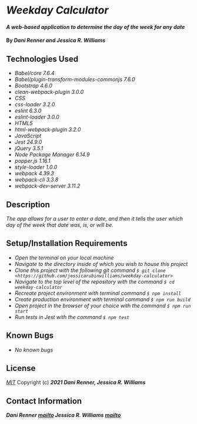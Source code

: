 # _Weekday Calculator_

#### _A web-based application to determine the day of the week for any date_

#### By _**Dani Renner and Jessica R. Williams**_

## Technologies Used

* _Babel/core 7.6.4_
* _Babel/plugin-transform-modules-commonjs 7.6.0_
* _Bootstrap 4.6.0_
* _clean-webpack-plugin 3.0.0_
* _CSS_
* _css-loader 3.2.0_
* _eslint 6.3.0_
* _eslint-loader 3.0.0_
* _HTML5_
* _html-webpack-plugin 3.2.0_
* _JavaScript_
* _Jest 24.9.0_
* _jQuery 3.5.1_
* _Node Package Manager 6.14.9_
* _popper.js 1.16.1_
* _style-loader 1.0.0_
* _webpack 4.39.3_
* _webpack-cli 3.3.8_
* _webpack-dev-server 3.11.2_

## Description

_The app allows for a user to enter a date, and then it tells the user which day of the week that date was, is, or will be._

## Setup/Installation Requirements

* _Open the terminal on your local machine_
* _Navigate to the directory inside of which you wish to house this project_
* _Clone this project with the following git command `$ git clone <https://github.com/jessicarubinwilliams/weekday-calculator>`_
* _Navigate to the top level of the repository with the command `$ cd weekday-calculator`_
* _Recreate project environment with terminal command `$ npm install`_
* _Create production environment with terminal command `$ npm run build`_
* _Open project in the browser of your choice with the command `$ npm run start`_
* _Run tests in Jest with the command `$ npm test`_

## Known Bugs

* _No known bugs_

## License
*[MIT](https://choosealicense.com/licenses/mit/)*
Copyright (c) **_2021 Dani Renner, Jessica R. Williams_**
## Contact Information
**_Dani Renner [mailto](mailto:danijrenner@gmail.com) Jessica R. Williams [mailto](mailto:jessicarubinwilliams@gmail.com)_**